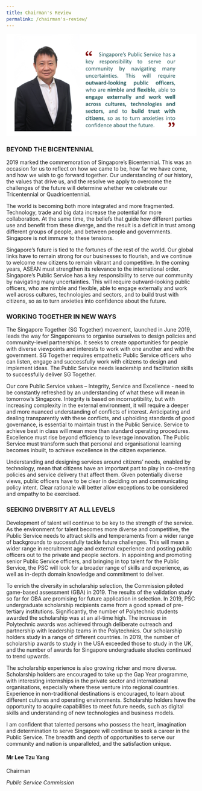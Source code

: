 ```yaml
---
title: Chairman's Review
permalink: /chairman's-review/
---
```


![alt text - Banner of Chairman's Review](/images/CRBanner.png)


### **BEYOND THE BICENTENNIAL**
2019 marked the commemoration of Singapore’s Bicentennial. This was an occasion for us to reflect on how we came to be, how far we have come, and how we wish to go forward together. Our understanding of our history, the values that drive us, and the resolve we apply to overcome the challenges of the future will determine whether we celebrate our Tricentennial or Quadricentennial. 

The world is becoming both more integrated and more fragmented. Technology, trade and big data increase the potential for more collaboration. At the same time, the beliefs that guide how different parties use and benefit from these diverge, and the result is a deficit in trust among different groups of people, and between people and governments. Singapore is not immune to these tensions. 

Singapore’s future is tied to the fortunes of the rest of the world. Our global links have to remain strong for our businesses to flourish, and we continue to welcome new citizens to remain vibrant and competitive. In the coming years, ASEAN must strengthen its relevance to the international order. Singapore’s Public Service has a key responsibility to serve our community by navigating many uncertainties. This will require outward-looking public officers, who are nimble and flexible, able to engage externally and work well across cultures, technologies and sectors, and to build trust with citizens, so as to turn anxieties into confidence about the future. 


### **WORKING TOGETHER IN NEW WAYS**
The Singapore Together (SG Together) movement, launched in June 2019, leads the way for Singaporeans to organise ourselves to design policies and community-level partnerships. It seeks to create opportunities for people with diverse viewpoints and interests to work with one another and with the government. SG Together requires empathetic Public Service officers who can listen, engage and successfully work with citizens to design and implement ideas. The Public Service needs leadership and facilitation skills to successfully deliver SG Together. 

Our core Public Service values – Integrity, Service and Excellence - need to be constantly refreshed by an understanding of what these will mean in tomorrow’s Singapore. Integrity is based on incorruptibility, but with increasing complexity in the external environment, it will require a deeper and more nuanced understanding of conflicts of interest. Anticipating and dealing transparently with these conflicts, and upholding standards of good governance, is essential to maintain trust in the Public Service. Service to achieve best in class will mean more than standard operating procedures. Excellence must rise beyond efficiency to leverage innovation. The Public Service must transform such that personal and organisational learning becomes inbuilt, to achieve excellence in the citizen experience.

Understanding and designing services around citizens’ needs, enabled by technology, mean that citizens have an important part to play in co-creating policies and service delivery that affect them. Given potentially diverse views, public officers have to be clear in deciding on and communicating policy intent. Clear rationale will better allow exceptions to be considered and empathy to be exercised.


### **SEEKING DIVERSITY AT ALL LEVELS**
Development of talent will continue to be key to the strength of the service. As the environment for talent becomes more diverse and competitive, the Public Service needs to attract skills and temperaments from a wider range of backgrounds to successfully tackle future challenges. This will mean a wider range in recruitment age and external experience and posting public officers out to the private and people sectors. In appointing and promoting senior Public Service officers, and bringing in top talent for the Public Service, the PSC will look for a broader range of skills and experience, as well as in-depth domain knowledge and commitment to deliver.

To enrich the diversity in scholarship selection, the Commission piloted game-based assessment (GBA) in 2019. The results of the validation study so far for GBA are promising for future application in selection. In 2019, PSC undergraduate scholarship recipients came from a good spread of pre-tertiary institutions. Significantly, the number of Polytechnic students awarded the scholarship was at an all-time high. The increase in Polytechnic awards was achieved through deliberate outreach and partnership with leadership teams in the Polytechnics. Our scholarship holders study in a range of different countries. In 2019, the number of scholarship awards to study in the USA exceeded those to study in the UK, and the number of awards for Singapore undergraduate studies continued to trend upwards.

The scholarship experience is also growing richer and more diverse.  Scholarship holders are encouraged to take up the Gap Year programme, with interesting internships in the private sector and international organisations, especially where these venture into regional countries. Experience in non-traditional destinations is encouraged, to learn about different cultures and operating environments. Scholarship holders have the opportunity to acquire capabilities to meet future needs, such as digital skills and understanding of new technologies and business models.

I am confident that talented persons who possess the heart, imagination and determination to serve Singapore will continue to seek a career in the Public Service. The breadth and depth of opportunities to serve our community and nation is unparalleled, and the satisfaction unique. 


#### **Mr Lee Tzu Yang**

Chairman

*Public Service Commission*
